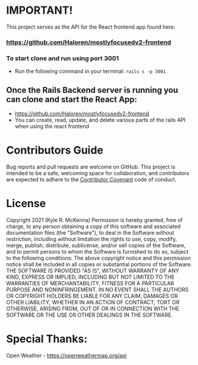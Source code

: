 # IMPORTANT!
This project serves as the API for the React frontend app found here:
### https://github.com/Haloren/mostlyfocusedv2-frontend
### To start clone and run using port 3001
- Run the following command in your terminal: `rails s -p 3001` 

## Once the Rails Backend server is running you can clone and start the React App:
- https://github.com/Haloren/mostlyfocusedv2-frontend
- You can create, read, update, and delete various parts of the rails API when using the react frontend

# Contributors Guide
Bug reports and pull requests are welcome on GitHub. This project is intended to be a safe, welcoming space for collaboration, and contributors are expected to adhere to the [Contributor Covenant](http://contributor-covenant.org) code of conduct.

# License
Copyright 2021 (Kyle R. McKenna)
Permission is hereby granted, free of charge, to any person obtaining a copy of this software and associated documentation files (the "Software"), to deal in the Software without restriction, including without limitation the rights to use, copy, modify, merge, publish, distribute, sublicense, and/or sell copies of the Software, and to permit persons to whom the Software is furnished to do so, subject to the following conditions:
The above copyright notice and this permission notice shall be included in all copies or substantial portions of the Software.
THE SOFTWARE IS PROVIDED "AS IS", WITHOUT WARRANTY OF ANY KIND, EXPRESS OR IMPLIED, INCLUDING BUT NOT LIMITED TO THE WARRANTIES OF MERCHANTABILITY, FITNESS FOR A PARTICULAR PURPOSE AND NONINFRINGEMENT. IN NO EVENT SHALL THE AUTHORS OR COPYRIGHT HOLDERS BE LIABLE FOR ANY CLAIM, DAMAGES OR OTHER LIABILITY, WHETHER IN AN ACTION OF CONTRACT, TORT OR OTHERWISE, ARISING FROM, OUT OF OR IN CONNECTION WITH THE SOFTWARE OR THE USE OR OTHER DEALINGS IN THE SOFTWARE.

# Special Thanks:
Open Weather - https://openweathermap.org/api